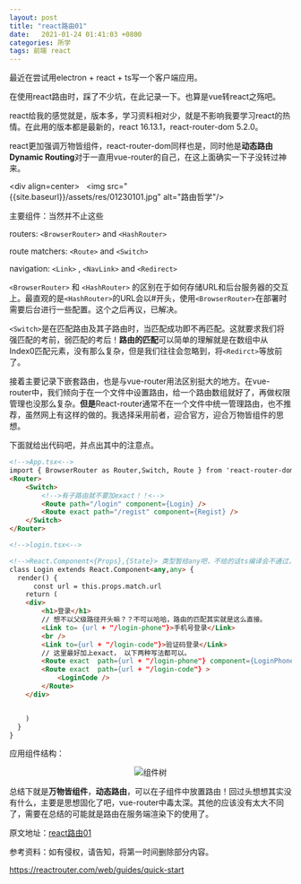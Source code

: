 ```yaml
---
layout: post
title: "react路由01"
date:   2021-01-24 01:41:03 +0800
categories: 所学
tags: 前端 react
---
```

最近在尝试用electron + react + ts写一个客户端应用。

在使用react路由时，踩了不少坑，在此记录一下。也算是vue转react之殇吧。

react给我的感觉就是，版本多，学习资料相对少，就是不影响我要学习react的热情。在此用的版本都是最新的，react 16.13.1，react-router-dom 5.2.0。


react更加强调万物皆组件，react-router-dom同样也是，同时他是**动态路由 Dynamic Routing**对于一直用vue-router的自己，在这上面确实一下子没转过神来。

<div align=center>
  <img src="{{site.baseurl}}/assets/res/01230101.jpg" alt="路由哲学"/>
</div>

主要组件：当然并不止这些

routers: ```<BrowserRouter>``` and ```<HashRouter>```

route matchers: ```<Route>``` and ```<Switch>```

navigation: ```<Link>``` , ```<NavLink>``` and ```<Redirect>```

```<BrowserRouter>``` 和 ```<HashRouter>``` 的区别在于如何存储URL和后台服务器的交互上。最直观的是```<HashRouter>```的URL会以#开头，使用```<BrowserRouter>```在部署时需要后台进行一些配置。这个之后再议，已解决。

```<Switch>```是在匹配路由及其子路由时，当匹配成功即不再匹配。这就要求我们将强匹配的考前，弱匹配的考后！**路由的匹配**可以简单的理解就是在数组中从Index0匹配元素，没有那么复杂，但是我们往往会忽略到，将```<Redirct>```等放前了。

接着主要记录下嵌套路由，也是与vue-router用法区别挺大的地方。在vue-router中，我们倾向于在一个文件中设置路由，给一个路由数组就好了，再做权限管理也没那么复杂。**但是**React-router通常不在一个文件中统一管理路由，也不推荐，虽然网上有这样的做的。我选择采用前者，迎合官方，迎合万物皆组件的思想。

下面就给出代码吧，并点出其中的注意点。

```html
<!-->App.tsx<-->
import { BrowserRouter as Router,Switch, Route } from 'react-router-dom'
<Router>
    <Switch>
        <!-->有子路由就不要加exact！！<-->
        <Route path="/login" component={Login} />
        <Route exact path="/regist" component={Regist} />
    </Switch>
</Router>
```



```html
<!-->login.tsx<-->

<!-->React.Component<{Props},{State}> 类型暂给any吧，不给的话ts编译会不通过，因为props默认类型为ReadOnly<{}><-->
class Login extends React.Component<any,any> {
  render() {
      const url = this.props.match.url
    return (
    <div>
        <h1>登录</h1>
        // 想不以父级路径开头嘛？？不可以哈哈，路由的匹配其实就是这么直接。
        <Link to= {url + "/login-phone"}>手机号登录</Link>
        <br />
        <Link to={url + "/login-code"}>验证码登录</Link>
		// 这里最好加上exact， 以下两种写法都可以。
        <Route exact  path={url + "/login-phone"} component={LoginPhone} />
        <Route exact  path={url + "/login-code"} >
            <LoginCode />
        </Route>
    </div>


    )
  }
}
```

应用组件结构：

<div align=center>
  <img src="{{site.baseurl}}/assets/res/01230102.jpg" alt="组件树"/>
</div>

总结下就是**万物皆组件**，**动态路由**，可以在子组件中放置路由！回过头想想其实没有什么，主要是思想固化了吧，vue-router中毒太深。其他的应该没有太大不同了，需要在总结的可能就是路由在服务端渲染下的使用了。

原文地址：<a href="https://zzfd.github.io/2021/01/23/react路由01">react路由01</a>



参考资料：如有侵权，请告知，将第一时间删除部分内容。

https://reactrouter.com/web/guides/quick-start